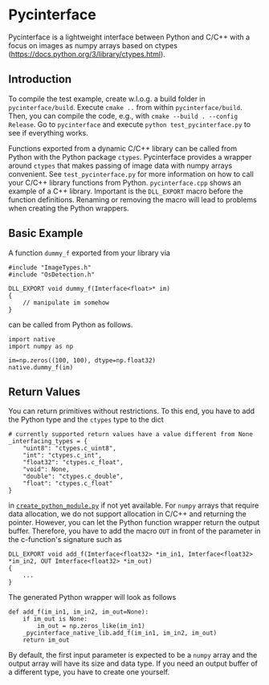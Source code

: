 # Pycinterface
Pycinterface is a lightweight interface between Python and C/C++ with a focus on images as numpy arrays based on ctypes (https://docs.python.org/3/library/ctypes.html).

## Introduction

To compile the test example,
create w.l.o.g. a build folder in ```pycinterface/build```. Execute ```cmake ..``` from within ```pycinterface/build```. Then, you can compile the code, e.g., with ```cmake --build . --config Release```. Go to ```pycinterface``` and execute ```python test_pycinterface.py``` to see if everything works.

Functions exported from a dynamic C/C++ library can be called from Python with the Python package ```ctypes```. Pycinterface provides a wrapper around ```ctypes``` that makes passing of image data with numpy arrays convenient. See ```test_pycinterface.py``` for more information on how to call your C/C++ library functions from Python. ```pycinterface.cpp``` shows an example of a C++ library. Important is the ```DLL_EXPORT``` macro before the function definitions. Renaming or removing the macro will lead to problems when creating the Python wrappers. 

## Basic Example

A function ```dummy_f``` exported from your library via
```
#include "ImageTypes.h"
#include "OsDetection.h"

DLL_EXPORT void dummy_f(Imterface<float>* im)
{
    // manipulate im somehow
}
```
can be called from Python as follows.
```
import native
import numpy as np

im=np.zeros((100, 100), dtype=np.float32)
native.dummy_f(im)
```

## Return Values

You can return primitives without restrictions. To this end, you have to add the Python type and the ```ctypes``` type to the dict 
```
# currently supported return values have a value different from None
_interfacing_types = {
    "uint8": "ctypes.c_uint8",
    "int": "ctypes.c_int",
    "float32": "ctypes.c_float",
    "void": None,
    "double": "ctypes.c_double",
    "float": "ctypes.c_float"
}
```

in [```create_python_module.py```](create_python_module.py) if not yet available. For ```numpy``` arrays that require data allocation, we do not support allocation in C/C++ and returning the pointer. However, you can let the Python function wrapper return the output buffer. Therefore, you have to add the macro ```OUT``` in front of the parameter in the c-function's signature such as
```
DLL_EXPORT void add_f(Imterface<float32> *im_in1, Imterface<float32> *im_in2, OUT Imterface<float32> *im_out)
{
    ...
}
```

The generated Python wrapper will look as follows 
```
def add_f(im_in1, im_in2, im_out=None):
    if im_out is None:
        im_out = np.zeros_like(im_in1)
    _pycinterface_native_lib.add_f(im_in1, im_in2, im_out)
    return im_out
```
By default, the first input parameter is expected to be a ```numpy``` array and the output array will have its size and data type. If you need an output buffer of a different type, you have to create one yourself.

